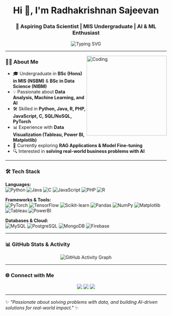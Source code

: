 <h1 align="center">Hi 👋, I'm Radhakrishnan Sajeevan</h1>
<h3 align="center">🚀 Aspiring Data Scientist | MIS Undergraduate | AI & ML Enthusiast</h3>

<p align="center">
  <img src="https://readme-typing-svg.demolab.com?font=Fira+Code&weight=500&size=22&duration=4000&pause=1000&color=3ABEF7&center=true&vCenter=true&width=600&lines=Data+Science+%7C+Machine+Learning;Business+Analysis+%7C+AI+Applications;Turning+Data+into+Decisions;Always+Learning+%7C+Always+Building" alt="Typing SVG" />
</p>

---
<img align="right" alt="Coding" width="250" src="https://media.giphy.com/media/qgQUggAC3Pfv687qPC/giphy.gif">

### 👨‍🎓 About Me
- 🎓 Undergraduate in **BSc (Hons) in MIS (NSBM)** & **BSc in Data Science (NIBM)**
- 💡 Passionate about **Data Analysis, Machine Learning, and AI**
- 🛠️ Skilled in **Python, Java, R, PHP, JavaScript, C, SQL/NoSQL, PyTorch**
- 📊 Experience with **Data Visualization (Tableau, Power BI, Matplotlib)**  
- 🌱 Currently exploring **RAG Applications & Model Fine-tuning**
- 🔍 Interested in **solving real-world business problems with AI**

---

### 🛠️ Tech Stack

**Languages:**  
![Python](https://img.shields.io/badge/Python-3776AB?style=for-the-badge&logo=python&logoColor=white) 
![Java](https://img.shields.io/badge/Java-ED8B00?style=for-the-badge&logo=openjdk&logoColor=white) 
![C](https://img.shields.io/badge/C-00599C?style=for-the-badge&logo=c&logoColor=white) 
![JavaScript](https://img.shields.io/badge/JavaScript-F7DF1E?style=for-the-badge&logo=javascript&logoColor=black) 
![PHP](https://img.shields.io/badge/PHP-777BB4?style=for-the-badge&logo=php&logoColor=white) 
![R](https://img.shields.io/badge/R-276DC3?style=for-the-badge&logo=r&logoColor=white)

**Frameworks & Tools:**  
![PyTorch](https://img.shields.io/badge/PyTorch-EE4C2C?style=for-the-badge&logo=pytorch&logoColor=white)
![TensorFlow](https://img.shields.io/badge/TensorFlow-FF6F00?style=for-the-badge&logo=tensorflow&logoColor=white)
![Scikit-learn](https://img.shields.io/badge/Scikit--Learn-F7931E?style=for-the-badge&logo=scikit-learn&logoColor=white)
![Pandas](https://img.shields.io/badge/Pandas-150458?style=for-the-badge&logo=pandas&logoColor=white)
![NumPy](https://img.shields.io/badge/NumPy-013243?style=for-the-badge&logo=numpy&logoColor=white)
![Matplotlib](https://img.shields.io/badge/Matplotlib-11557c?style=for-the-badge&logo=plotly&logoColor=white)
![Tableau](https://img.shields.io/badge/Tableau-E97627?style=for-the-badge&logo=tableau&logoColor=white)
![PowerBI](https://img.shields.io/badge/PowerBI-F2C811?style=for-the-badge&logo=powerbi&logoColor=black)

**Databases & Cloud:**  
![MySQL](https://img.shields.io/badge/MySQL-005C84?style=for-the-badge&logo=mysql&logoColor=white) 
![PostgreSQL](https://img.shields.io/badge/PostgreSQL-316192?style=for-the-badge&logo=postgresql&logoColor=white)
![MongoDB](https://img.shields.io/badge/MongoDB-47A248?style=for-the-badge&logo=mongodb&logoColor=white) 
![Firebase](https://img.shields.io/badge/Firebase-FFCA28?style=for-the-badge&logo=firebase&logoColor=black) 

---

### 📊 GitHub Stats & Activity

<p align="center">
  <img src="https://github-readme-activity-graph.vercel.app/graph?username=Sajeevanh2r&theme=react-dark" alt="GitHub Activity Graph" />
</p>

---

### 🌐 Connect with Me
<p align="center">
  <a href="www.linkedin.com/in/radhakrishnan-sajeevan"><img src="https://img.shields.io/badge/LinkedIn-0A66C2?style=for-the-badge&logo=linkedin&logoColor=white"/></a>
  <a href="mailto:sajeevan2001625@gmail.com"><img src="https://img.shields.io/badge/Email-D14836?style=for-the-badge&logo=gmail&logoColor=white"/></a>
  <a href="https://github.com/Sajeevanh2r"><img src="https://img.shields.io/badge/GitHub-171515?style=for-the-badge&logo=github&logoColor=white"/></a>
</p>

---
✨ *"Passionate about solving problems with data, and building AI-driven solutions for real-world impact."* ✨
